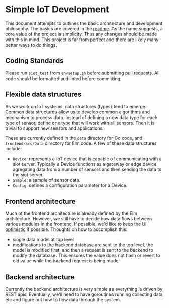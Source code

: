 # Simple IoT Development

This document attempts to outlines the basic architecture and development
philosophy. The basics are covered in the [readme](../README.md). As the name
suggests, a core value of the project is simplicity. Thus any changes should be
made with this in mind. This project is far from perfect and there are likely
many better ways to do things.

## Coding Standards

Please run `siot_test` from `envsetup.sh` before submitting pull requests. All
code should be formatted and linted before committing.

## Flexible data structures

As we work on IoT systems, data structures (types) tend to emerge. Common data
structures allow us to develop common algorithms and mechanism to process data.
Instead of defining a new data type for each type of sensor, define one type
that will work with all sensors. Then it is trivial to support new sensors and
applications.

These are currently defined in the `data` directory for Go code, and
`frontend/src/Data` directory for Elm code. A few of these data structures
include:

- `Device`: represents a IoT device that is capable of communicating with a siot
  server. Typically a Device functions as a gateway or edge device agregating
  data from a number of sensors and then sending the data to the siot server.
- `Sample`: a sample of sensor data.
- `Config`: defines a configuration parameter for a Device.

## Frontend architecture

Much of the frontend architecture is already defined by the Elm architecture.
However, we still have to decide how data flows between various modules in the
frontend. If possible, we'd like to keep the UI
[optimistic](https://blog.meteor.com/optimistic-ui-with-meteor-67b5a78c3fcf) if
possible. Thoughts on how to accomplish this:

- single data model at top level
- modifications to the backend database are sent to the top level, the model is
  modified first, and then a request is sent to the backend to modify the
  database. This ensures the value does not flash or revert to old value while
  the backend request is being made.

## Backend architecture

Currently the backend architecture is very simple as everything is driven by
REST apis. Eventually, we'll need to have goroutines running collecting data,
etc and figure out how to flow data through the system.
